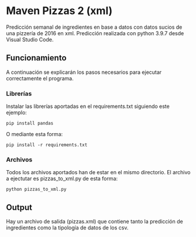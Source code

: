 # Maven Pizzas 2 (xml)
Predicción semanal de ingredientes en base a datos con datos sucios de una pizzería de 2016 en xml. 
Predicción realizada con python 3.9.7 desde Visual Studio Code.
## Funcionamiento
A continuación se explicarán los pasos necesarios para ejecutar correctamente el programa.
### Librerías
Instalar las librerías aportadas en el requirements.txt siguiendo este ejemplo:
```
pip install pandas
```
O mediante esta forma:
```
pip install -r requirements.txt
```
### Archivos
Todos los archivos aportados han de estar en el mismo directorio. El archivo a ejectutar es pizzas_to_xml.py de esta forma:
```
python pizzas_to_xml.py
```
## Output
Hay un archivo de salida (pizzas.xml) que contiene tanto la predicción de ingredientes como la tipología de datos de los csv.

